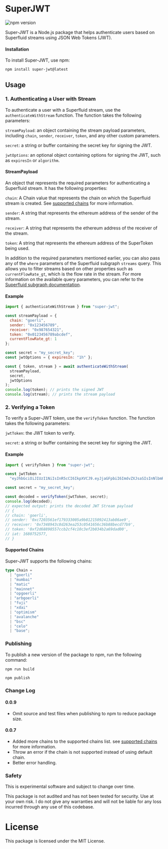# SuperJWT

![npm version](https://img.shields.io/badge/npm-0.0.9-brightgreen)

Super-JWT is a Node.js package that helps authenticate users based on Superfluid streams using JSON Web Tokens (JWT).

#### Installation

To install Super-JWT, use npm:

```shell
npm install super-jwt@latest
```

## Usage

### 1. Authenticating a User with Stream

To authenticate a user with a Superfluid stream, use the `authenticateWithStream` function. The function takes the following parameters:

`streamPayload`: an object containing the stream payload parameters, including `chain`, `sender`, `receiver`, `token`, and any other custom parameters.

`secret`: a string or buffer containing the secret key for signing the JWT.

`jwtOptions`: an optional object containing options for signing the JWT, such as `expiresIn` or `algorithm`.

#### StreamPayload

An object that represents the required parameters for authenticating a Superfluid stream. It has the following properties:

`chain`: A Chain value that represents the chain on which the Superfluid stream is created. See [supported chains](#supported-chains) for more information.

`sender`: A string that represents the ethereum address of the sender of the stream.

`receiver`: A string that represents the ethereum address of the receiver of the stream.

`token`: A string that represents the ethereum address of the SuperToken being used.

In addition to the required parameters mentioned earlier, you can also pass any of the `where` parameters of the Superfluid subgraph `streams` query. This allows you to filter streams based on other properties such as `currentFlowRate_gt`, which is the flow rate in the stream. For more information on the available query parameters, you can refer to the [Superfluid subgraph documentation](https://thegraph.com/hosted-service/subgraph/superfluid-finance/protocol-v1-goerli).

#### Example

```javascript
import { authenticateWithStream } from "super-jwt";

const streamPayload = {
  chain: "goerli",
  sender: "0x123456789",
  receiver: "0x987654321",
  token: "0x0123456789abcdef",
  currentFlowRate_gt: 1
};

const secret = "my_secret_key";
const jwtOptions = { expiresIn: "1h" };

const { token, stream } = await authenticateWithStream(
  streamPayload,
  secret,
  jwtOptions
);
console.log(token); // prints the signed JWT
console.log(stream); // prints the stream payload
```

### 2. Verifying a Token

To verify a Super-JWT token, use the `verifyToken` function. The function takes the following parameters:

`jwtToken`: the JWT token to verify.

`secret`: a string or buffer containing the secret key for signing the JWT.

#### Example

```javascript
import { verifyToken } from "super-jwt";

const jwtToken =
  "eyJhbGciOiJIUzI1NiIsInR5cCI6IkpXVCJ9.eyJjaGFpbiI6ImdvZXJsaSIsInNlbmRlciI6IjB4MTIzNDU2Nzg5IiwicmVjZWl2ZXIiOiIweDk4NzY1NDMyMSIsInRva2VuIjoiMHgwMTIzNDU2Nzg5YWJjZGVmIiwiaWF0IjoxNTE2MjM5MDIyfQ.LCeBCiVpKZYtb-GwzGMCQ44hOy1iym_sWmYdOgH0bFs";

const secret = "my_secret_key";

const decoded = verifyToken(jwtToken, secret);
console.log(decoded);
// expected output: prints the decoded JWT Stream payload
// {
// chain: 'goerli',
// sender: '0xc7203561ef179333005a9b81215092413ab86ae9',
// receiver: '0x7348943c8d263ea253c0541656c36b88becd77b9',
// token: '0xf2d68898557ccb2cf4c10c3ef2b034b2a69dad00',
// iat: 1680752577,
// }
```

#### Supported Chains

Super-JWT supports the following chains:

```ts
type Chain =
  | "goerli"
  | "mumbai"
  | "matic"
  | "mainnet"
  | "opgoerli"
  | "arbgoerli"
  | "fuji"
  | "xdai"
  | "optimism"
  | "avalanche"
  | "bsc"
  | "celo"
  | "base";
```

### Publishing

To publish a new version of the package to npm, run the following command:

```shell
npm run build

npm publish
```

### Change Log

#### 0.0.9

- Omit source and test files when publishing to npm to reduce package size.

#### 0.0.7

- Added more chains to the supported chains list. see [supported chains](#supported-chains) for more information.
- Throw an error if the chain is not supported instead of using default chain.
- Better error handling.

### Safety

This is experimental software and subject to change over time.

This package is not audited and has not been tested for security. Use at your own risk.
I do not give any warranties and will not be liable for any loss incurred through any use of this codebase.

# License

This package is licensed under the MIT License.
